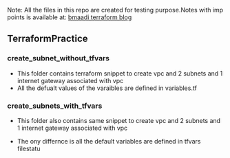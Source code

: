 Note: All the files in this repo are created for testing purpose.Notes with imp points is available at: [bmaadi terraform blog](https://bhuvandevopsnotes.blogspot.com/2022/07/terraform-by-harsha.html)
## TerraformPractice

### create_subnet_without_tfvars

* This folder contains terraform snippet to create vpc and 2 subnets and 1 internet gateway associated with vpc
* All the defualt values of the varaibles are defined in variables.tf

### create_subnets_with_tfvars

* This folder also contains same snippet to create vpc and 2 subnets and 1 internet gateway associated with vpc

* The ony differnce is all the default variables are defined in tfvars filestatu